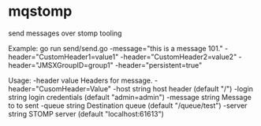 # mqstomp
send messages over stomp tooling

Example: go run send/send.go -message="this is a message 101." -header="CustomHeader1=value1" -header="CustomHeader2=value2" -header="JMSXGroupID=group1" -header="persistent=true"

Usage:
  -header value
    	Headers for message. -header="CusomHeader=Value"
  -host string
    	host header (default "/")
  -login string
    	login credentials (default "admin=admin")
  -message string
    	Message to to sent
  -queue string
    	Destination queue (default "/queue/test")
  -server string
    	STOMP server (default "localhost:61613")
